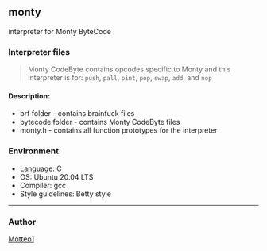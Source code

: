 ## monty
interpreter for Monty ByteCode

### Interpreter files
> Monty CodeByte contains opcodes specific to Monty and this interpreter is for: `push`, `pall`, `pint`, `pop`, `swap`, `add`, and `nop`

#### Description:
* brf folder - contains brainfuck files
* bytecode folder - contains Monty CodeByte files
* monty.h - contains all function prototypes for the interpreter

### Environment
* Language: C
* OS: Ubuntu 20.04 LTS
* Compiler: gcc
* Style guidelines: Betty style

***

### Author
[Motteo1](https://github.com/Motteo1)
